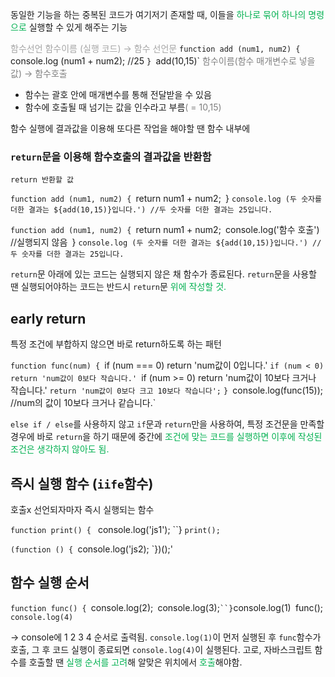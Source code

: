 동일한 기능을 하는 중복된 코드가 여기저기 존재할 때, 이들을 <font color="#00b050">하나로 묶어 하나의 명령으로</font> 실행할 수 있게 해주는 기능

<font color="#a5a5a5">함수선언 함수이름 (실행 코드) → 함수 선언문</font> 
`function add (num1, num2) {
  `console.log (num1 + num2); //25
`}
`add(10,15)`
<font color="#7f7f7f">함수이름(함수 매개변수로 넣을 값) → 함수호출</font>

- 함수는 괄호 안에 매개변수를 통해 전달받을 수 있음
- 함수에 호출될 때 넘기는 값을 인수라고 부름<font color="#7f7f7f">( = 10,15)</font>


함수 실행에 결과값을 이용해 또다른 작업을 해야할 땐 함수 내부에
### `return`문을 이용해 함수호출의 결과값을 반환함
`return 반환할 값`

`function add (num1, num2) {
  `return num1 + num2;`
`}
`console.log (두 숫자를 더한 결과는 ${add(10,15)}입니다.') //두 숫자를 더한 결과는 25입니다.`



`function add (num1, num2) {
`return num1 + num2;`
  `console.log('함수 호출') //실행되지 않음`
`}
  `console.log (두 숫자를 더한 결과는 ${add(10,15)}입니다.') //두 숫자를 더한 결과는 25입니다.`

`return`문 아래에 있는 코드는 실행되지 않은 채 함수가 종료된다. 
`return`문을 사용할 땐 실행되어야하는 코드는 반드시 `return`문 <font color="#00b050">위에 작성할 것.</font>


## early return
특정 조건에 부합하지 않으면 바로 return하도록 하는 패턴

`function func(num) {
  `if (num === 0) return 'num값이 0입니다.'
  `if (num < 0) return 'num값이 0보다 작습니다.'
  `if (num >= 0) return 'num값이 10보다 크거나 작습니다.'
  `return 'num값이 0보다 크고 10보다 작습니다';`
`}
`console.log(func(15)); //num의 값이 10보다 크거나 같습니다.`

`else if / else`를 사용하지 않고 `if`문과 `return`만을 사용하여,
특정 조건문을 만족할 경우에 바로 `return`을 하기 때문에 
중간에 <font color="#00b050">조건에 맞는 코드를 실행하면 이후에 작성된 조건은 생각하지 않아도 됨.</font>



## 즉시 실행 함수 (`iife`함수)
호출x 선언되자마자 즉시 실행되는 함수

`function print() {
`  console.log('js1');
``}
`print();`

`(function () {
  `console.log('js2);
`})();'


## 함수 실행 순서

`function func() {
 `console.log(2);`
 `console.log(3);`
``}
`console.log(1)`
`func();
`console.log(4)`

→ console에 1 2 3 4 순서로 출력됨.
	`console.log(1)`이 먼저 실행된 후 `func`함수가 호출, 그 후 코드 실행이 종료되면 `console.log(4)`이 실행된다.
	고로, 자바스크립트 함수를 호출할 땐 <font color="#00b050">실행 순서를 고려</font>해 알맞은 위치에서 <font color="#00b050">호출</font>해야함.

